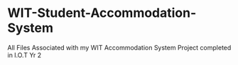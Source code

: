 # WIT-Student-Accommodation-System
All Files Associated with my WIT Accommodation System Project completed in I.O.T Yr 2
